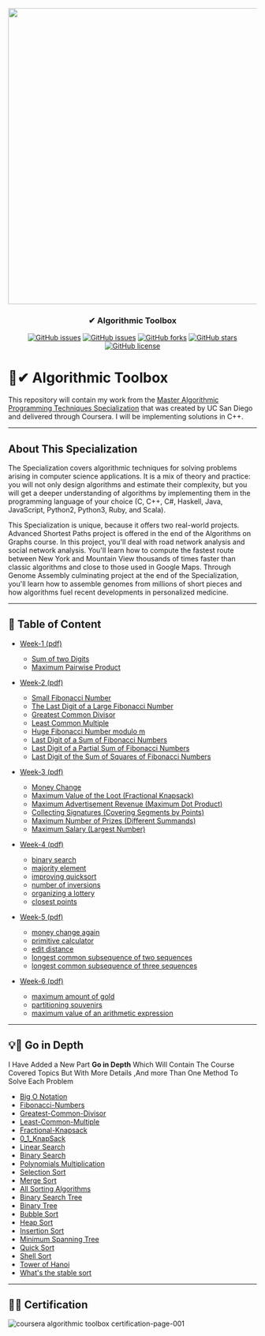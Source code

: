 <div align="center">
 
<img width="600px" src="https://d3njjcbhbojbot.cloudfront.net/api/utilities/v1/imageproxy/https://coursera-course-photos.s3.amazonaws.com/fb/434400d9ac11e5afbfa359f34ae5f0/logo3.png?auto=format%2Ccompress&dpr=1">

</div>

<h3 align="center">✔ Algorithmic Toolbox</h3>
<div align="center">

[![GitHub issues](https://img.shields.io/github/contributors/AbdallahHemdan/Algorithmic-Toolbox-San-Diego)](https://github.com/AbdallahHemdan/Algorithmic-Toolbox-San-Diego/contributors)
[![GitHub issues](https://img.shields.io/github/issues/AbdallahHemdan/Algorithmic-Toolbox-San-Diego)](https://github.com/AbdallahHemdan/Algorithmic-Toolbox-San-Diego/issues)
[![GitHub forks](https://img.shields.io/github/forks/AbdallahHemdan/Algorithmic-Toolbox-San-Diego)](https://github.com/AbdallahHemdan/Algorithmic-Toolbox-San-Diego/network)
[![GitHub stars](https://img.shields.io/github/stars/AbdallahHemdan/Algorithmic-Toolbox-San-Diego)](https://github.com/AbdallahHemdan/Algorithmic-Toolbox-San-Diego/stargazers)
[![GitHub license](https://img.shields.io/github/license/AbdallahHemdan/Algorithmic-Toolbox-San-Diego)](https://github.com/AbdallahHemdan/Algorithmic-Toolbox-San-Diego/blob/master/LICENSE)

</div>

# 🌟✔ Algorithmic Toolbox

This repository will contain my work from the [Master Algorithmic Programming Techniques Specialization](https://www.coursera.org/specializations/data-structures-algorithms) that was created by UC San Diego and delivered through Coursera. I will be implementing solutions in C++.

-----------------------------------------------------------------------------------------------------------------------

## About This Specialization

The Specialization covers algorithmic techniques for solving problems arising in computer science applications. It is a mix of theory and practice: you will not only design algorithms and estimate their complexity, but you will get a deeper understanding of algorithms by implementing them in the programming language of your choice (C, C++, C#, Haskell, Java, JavaScript, Python2, Python3, Ruby, and Scala).

This Specialization is unique, because it offers two real-world projects. Advanced Shortest Paths project is offered in the end of the Algorithms on Graphs course. In this project, you'll deal with road network analysis and social network analysis. You'll learn how to compute the fastest route between New York and Mountain View thousands of times faster than classic algorithms and close to those used in Google Maps. Through Genome Assembly culminating project at the end of the Specialization, you'll learn how to assemble genomes from millions of short pieces and how algorithms fuel recent developments in personalized medicine.

-----------------------------------------------------------------------------------------------------------------------

## 📝 Table of Content
- [Week-1](/week1_programming_challenges)[ (pdf) ](/week1_programming_challenges/week1_programming_challenges.pdf)
  * [Sum of two Digits](/week1_programming_challenges/1_sum_of_two_digits)
  * [Maximum Pairwise Product](/week1_programming_challenges/2_maximum_pairwise_product)


- [Week-2](/week2_programming_challenges)[ (pdf) ](/week2_programming_challenges/week2_programming_challenges.pdf)
  * [Small Fibonacci Number](/week2_programming_challenges/1_fibonacci_number)
  * [The Last Digit of a Large Fibonacci Number](/week2_programming_challenges/2_last_digit_of_fibonacci_number)
  * [Greatest Common Divisor](/week2_programming_challenges/3_greatest_common_divisor)
  * [Least Common Multiple](/week2_programming_challenges/4_least_common_multiple)
  * [Huge Fibonacci Number modulo m](/week2_programming_challenges/5_fibonacci_number_again)
  * [Last Digit of a Sum of Fibonacci Numbers](/week2_programming_challenges/)
  * [Last Digit of a Partial Sum of Fibonacci Numbers](/week2_programming_challenges/)
  * [Last Digit of the Sum of Squares of Fibonacci Numbers](/week2_programming_challenges/)
  
  
- [Week-3](/week3_programming_challenges)[ (pdf) ](/week2_programming_challenges/week2_programming_challenges.pdf)
  * [Money Change](/week3_programming_challenges/1_money_change)
  * [Maximum Value of the Loot (Fractional Knapsack)](/week3_programming_challenges/2_maximum_value_of_the_loot)
  * [Maximum Advertisement Revenue (Maximum Dot Product)](/week3_programming_challenges/3_maximum_advertisement_revenue)
  * [Collecting Signatures (Covering Segments by Points)](/week3_programming_challenges/4_collecting_signatures)
  * [Maximum Number of Prizes (Different Summands)](/week3_programming_challenges/5_maximum_number_of_prizes)
  * [Maximum Salary (Largest Number)](/week3_programming_challenges/6_maximum_salary)


- [Week-4](/week4_programming_challenges)[ (pdf) ](/week4_programming_challenges/week4_divide_and_conquer.pdf)
  * [binary search](/week4_programming_challenges/1_binary_search)
  * [majority element](/week4_programming_challenges/2_majority_element)
  * [improving quicksort](/week4_programming_challenges/3_improving_quicksort)
  * [number of inversions](/week4_programming_challenges/4_number_of_inversions)
  * [organizing a lottery](/week4_programming_challenges/5_organizing_a_lottery)
  * [closest points](/week4_programming_challenges/6_closest_points)
  
  
- [Week-5](/week5_programming_challenges)[ (pdf) ](/week5_programming_challenges/week5_dynamic_programming1.pdf)
  * [money change again](/week4_programming_challenges/1_binary_search)
  * [primitive calculator](/week4_programming_challenges/2_majority_element)
  * [edit distance](/week4_programming_challenges/3_improving_quicksort)
  * [longest common subsequence of two sequences](/week4_programming_challenges/4_number_of_inversions)
  * [longest common subsequence of three sequences](/week4_programming_challenges/5_organizing_a_lottery)
  
  
- [Week-6](/week6_programming_challenges)[ (pdf) ](/week6_programming_challenges/week6_dynamic_programming1.pdf)
  * [maximum amount of gold](/week6_programming_challenges/1_maximum_amount_of_gold)
  * [partitioning souvenirs](/week6_programming_challenges/2_partitioning_souvenirs)
  * [maximum value of an arithmetic expression](/week6_programming_challenges/3_maximum_value_of_an_arithmetic_expression)
  
-----------------------------------------------------------------------------------------------------------------------

## 💡📢 Go in Depth
 
   I Have Added a New Part **Go in Depth** Which Will Contain The Course Covered Topics But With More Details ,And more Than One Method To Solve Each Problem

- [Big O Notation](https://github.com/AbdallahHemdan/Algorithmic-Toolbox-San-Diego/tree/master/Go%20in%20depth%20with%20each%20topic/Big%20O%20Notation)
- [Fibonacci-Numbers](https://github.com/AbdallahHemdan/Algorithmic-Toolbox-San-Diego/tree/master/Go%20in%20depth%20with%20each%20topic/Fibonacci%20Numbers)
- [Greatest-Common-Divisor](https://github.com/AbdallahHemdan/Algorithmic-Toolbox-San-Diego/tree/master/Go%20in%20depth%20with%20each%20topic/Greatest%20Common%20Divisor)
- [Least-Common-Multiple](https://github.com/AbdallahHemdan/Algorithmic-Toolbox-San-Diego/tree/master/Go%20in%20depth%20with%20each%20topic/Least%20Common%20Multiple)
- [Fractional-Knapsack](https://github.com/AbdallahHemdan/Algorithmic-Toolbox-San-Diego/tree/master/Go%20in%20depth%20with%20each%20topic/Fractional%20Knapsack)
- [0_1_KnapSack](https://github.com/AbdallahHemdan/Algorithmic-Toolbox-San-Diego/tree/master/Go%20in%20depth%20with%20each%20topic/_0_1_KnapSack)
- [Linear Search](https://github.com/AbdallahHemdan/Algorithmic-Toolbox-San-Diego/tree/master/Go%20in%20depth%20with%20each%20topic/Linear%20Search)
- [Binary Search](https://github.com/AbdallahHemdan/Algorithmic-Toolbox-San-Diego/tree/master/Go%20in%20depth%20with%20each%20topic/Binary%20Search)
- [Polynomials Multiplication](https://github.com/AbdallahHemdan/Algorithmic-Toolbox-San-Diego/tree/master/Go%20in%20depth%20with%20each%20topic/Polynomials%20Multiplication)
- [Selection Sort](https://github.com/AbdallahHemdan/Algorithmic-Toolbox-San-Diego/tree/master/Go%20in%20depth%20with%20each%20topic/Selection%20Sort)
- [Merge Sort](https://github.com/AbdallahHemdan/Algorithmic-Toolbox-San-Diego/tree/master/Go%20in%20depth%20with%20each%20topic/Merge%20Sort)
- [All Sorting Algorithms](https://github.com/AbdallahHemdan/Algorithmic-Toolbox-San-Diego/tree/master/Go%20in%20depth%20with%20each%20topic/All%20sorting%20in%20one%20place)
- [Binary Search Tree](https://github.com/AbdallahHemdan/Algorithmic-Toolbox-San-Diego/tree/master/Go%20in%20depth%20with%20each%20topic/Binary%20Search%20Tree)
- [Binary Tree](https://github.com/AbdallahHemdan/Algorithmic-Toolbox-San-Diego/tree/master/Go%20in%20depth%20with%20each%20topic/Binary%20Tree)
- [Bubble Sort](https://github.com/AbdallahHemdan/Algorithmic-Toolbox-San-Diego/tree/master/Go%20in%20depth%20with%20each%20topic/Bubble%20Sort)
- [Heap Sort](https://github.com/AbdallahHemdan/Algorithmic-Toolbox-San-Diego/tree/master/Go%20in%20depth%20with%20each%20topic/Heap%20Sort)
- [Insertion Sort](https://github.com/AbdallahHemdan/Algorithmic-Toolbox-San-Diego/tree/master/Go%20in%20depth%20with%20each%20topic/Insertion%20Sort)
- [Minimum Spanning Tree](https://github.com/AbdallahHemdan/Algorithmic-Toolbox-San-Diego/tree/master/Go%20in%20depth%20with%20each%20topic/Minimum%20Spanning%20Tree)
- [Quick Sort](https://github.com/AbdallahHemdan/Algorithmic-Toolbox-San-Diego/tree/master/Go%20in%20depth%20with%20each%20topic/Quick%20Sort)
- [Shell Sort](https://github.com/AbdallahHemdan/Algorithmic-Toolbox-San-Diego/tree/master/Go%20in%20depth%20with%20each%20topic/Shell%20Sort)
- [Tower of Hanoi](https://github.com/AbdallahHemdan/Algorithmic-Toolbox-San-Diego/tree/master/Go%20in%20depth%20with%20each%20topic/Tower%20of%20Hanoi)
- [What's the stable sort](https://github.com/AbdallahHemdan/Algorithmic-Toolbox-San-Diego/tree/master/Go%20in%20depth%20with%20each%20topic/What's%20the%20stable%20sort)

----------------------------------------------------------------------------------
## 🎉🎈 Certification 


![coursera algorithmic toolbox certification-page-001](https://user-images.githubusercontent.com/40190772/52151053-78704500-267a-11e9-8f68-b7ed882afedd.jpg)
